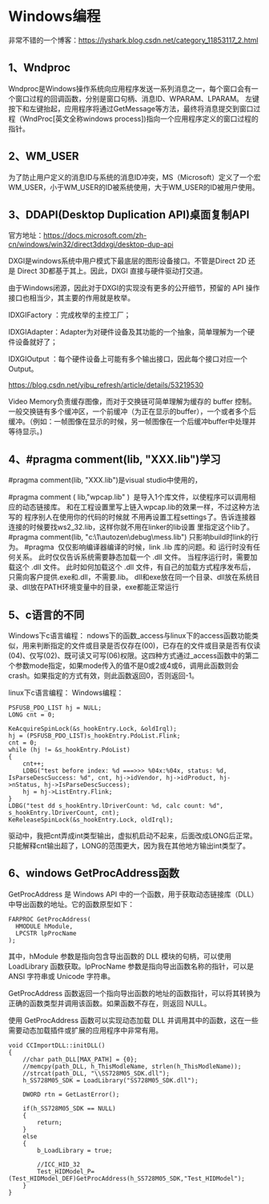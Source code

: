 # Windows编程

非常不错的一个博客：https://lyshark.blog.csdn.net/category_11853117_2.html

## 1、Wndproc
Wndproc是Windows操作系统向应用程序发送一系列消息之一，每个窗口会有一个窗口过程的回调函数，分别是窗口句柄、消息ID、WPARAM、LPARAM。
左键按下和左键抬起，应用程序将通过GetMessage等方法，最终将消息提交到窗口过程（WndProc[英文全称windows process])指向一个应用程序定义的窗口过程的指针。

## 2、WM_USER
为了防止用户定义的消息ID与系统的消息ID冲突，MS（Microsoft）定义了一个宏WM_USER，小于WM_USER的ID被系统使用，大于WM_USER的ID被用户使用。

## 3、DDAPI(Desktop Duplication API)桌面复制API
官方地址：https://docs.microsoft.com/zh-cn/windows/win32/direct3ddxgi/desktop-dup-api

DXGI是windows系统中用户模式下最底层的图形设备接口。不管是Direct 2D 还是 Direct 3D都基于其上。因此，DXGI 直接与硬件驱动打交道。

由于Windows闭源，因此对于DXGI的实现没有更多的公开细节，预留的 API 操作接口也相当少，其主要的作用就是枚举。

IDXGIFactory ：完成枚举的主控工厂；

IDXGIAdapter：Adapter为对硬件设备及其功能的一个抽象，简单理解为一个硬件设备就好了；

IDXGIOutput ：每个硬件设备上可能有多个输出接口，因此每个接口对应一个Output。

https://blog.csdn.net/yibu_refresh/article/details/53219530

Video Memory负责缓存图像，而对于交换链可简单理解为缓存的 buffer 控制。一般交换链有多个缓冲区，一个前缓冲（为正在显示的buffer），一个或者多个后缓冲。（例如：一帧图像在显示的时候，另一帧图像在一个后缓冲buffer中处理并等待显示。)

## 4、#pragma comment(lib, "XXX.lib")学习
#pragma comment(lib, "XXX.lib")是visual studio中使用的，

#pragma comment ( lib,"wpcap.lib" ) 
是导入1个库文件，以使程序可以调用相应的动态链接库。
和在工程设置里写上链入wpcap.lib的效果一样，不过这种方法写的 程序别人在使用你的代码的时候就
不用再设置工程settings了。告诉连接器连接的时候要找ws2_32.lib，这样你就不用在linker的lib设置
里指定这个lib了。
#pragma comment(lib, "c:\\1\\autozen\\debug\\mess.lib")
只影响build时link的行为。
#pragma  仅仅影响编译器编译的时候，link .lib 库的问题。和 运行时没有任何关系。
此时仅仅告诉系统需要静态加载一个 .dll 文件。
当程序运行时，需要加载这个 .dll 文件。
此时如何加载这个 .dll 文件，有自己的加载方式程序发布后，只需向客户提供.exe和.dll，不需要.lib。
dll和exe放在同一个目录、dll放在系统目录、dll放在PATH环境变量中的目录，exe都能正常运行

## 5、c语言的不同
Windows下c语言编程：
ndows下的函数_access与linux下的access函数功能类似，用来判断指定的文件或目录是否仅存在(00)，已存在的文件或目录是否有仅读(04)、仅写(02)、既可读又可写(06)权限。这四种方式通过_access函数中的第二个参数mode指定，如果mode传入的值不是0或2或4或6，调用此函数则会crash。如果指定的方式有效，则此函数返回0，否则返回-1。

linux下c语言编程：
Windows编程：
```
PSFUSB_PDO_LIST hj = NULL;
LONG cnt = 0;

KeAcquireSpinLock(&s_hookEntry.Lock, &oldIrql);
hj = (PSFUSB_PDO_LIST)s_hookEntry.PdoList.Flink;
cnt = 0;
while (hj != &s_hookEntry.PdoList)
{
    cnt++;
    LDBG("test before index: %d ===>>> %04x:%04x, status: %d, IsParseDescSuccess: %d", cnt, hj->idVendor, hj->idProduct, hj->nStatus, hj->IsParseDescSuccess);
    hj = hj->ListEntry.Flink;
}
LDBG("test dd s_hookEntry.lDriverCount: %d, calc count: %d", s_hookEntry.lDriverCount, cnt);
KeReleaseSpinLock(&s_hookEntry.Lock, oldIrql);
```
驱动中，我把cnt弄成int类型输出，虚拟机启动不起来，后面改成LONG后正常。只能解释cnt输出超了，LONG的范围更大，因为我在其他地方输出int类型了。

## 6、windows GetProcAddress函数
GetProcAddress 是 Windows API 中的一个函数，用于获取动态链接库（DLL）中导出函数的地址。它的函数原型如下：
```
FARPROC GetProcAddress(
  HMODULE hModule,
  LPCSTR lpProcName
);
```
其中，hModule 参数是指向包含导出函数的 DLL 模块的句柄，可以使用 LoadLibrary 函数获取。lpProcName 参数是指向导出函数名称的指针，可以是 ANSI 字符串或 Unicode 字符串。

GetProcAddress 函数返回一个指向导出函数的地址的函数指针，可以将其转换为正确的函数类型并调用该函数。如果函数不存在，则返回 NULL。

使用 GetProcAddress 函数可以实现动态加载 DLL 并调用其中的函数，这在一些需要动态加载插件或扩展的应用程序中非常有用。

```
void CCImportDLL::initDLL()
{
    //char path_DLL[MAX_PATH] = {0};
    //memcpy(path_DLL, h_ThisModleName, strlen(h_ThisModleName));
    //strcat(path_DLL, "\\SS728M05_SDK.dll");
    h_SS728M05_SDK = LoadLibrary("SS728M05_SDK.dll");

    DWORD rtn = GetLastError();

    if(h_SS728M05_SDK == NULL)
    {
        return;
    }
    else
    {
        b_LoadLibrary = true;

        //ICC_HID_32
        Test_HIDModel_P=(Test_HIDModel_DEF)GetProcAddress(h_SS728M05_SDK,"Test_HIDModel");
    }
}
```











